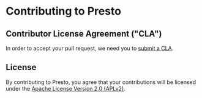 # Contributing to Presto

## Contributor License Agreement ("CLA")

In order to accept your pull request, we need you to [submit a CLA](https://github.com/trinodb/cla).

## License

By contributing to Presto, you agree that your contributions will be licensed under the [Apache License Version 2.0 (APLv2)](LICENSE).
